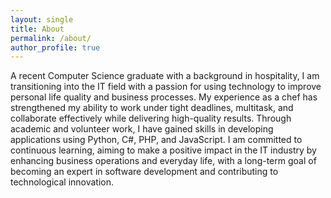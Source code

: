 ```yaml
---
layout: single
title: About
permalink: /about/
author_profile: true 
---
```


A recent Computer Science graduate with a background in hospitality, I am transitioning into the IT field with a passion for using technology to improve personal life quality and business processes. My experience as a chef has strengthened my ability to work under tight deadlines, multitask, and collaborate effectively while delivering high-quality results. Through academic and volunteer work, I have gained skills in developing applications using Python, C#, PHP, and JavaScript. I am committed to continuous learning, aiming to make a positive impact in the IT industry by enhancing business operations and everyday life, with a long-term goal of becoming an expert in software development and contributing to technological innovation. 
